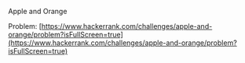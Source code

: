 Apple and Orange

Problem: [https://www.hackerrank.com/challenges/apple-and-orange/problem?isFullScreen=true](https://www.hackerrank.com/challenges/apple-and-orange/problem?isFullScreen=true)